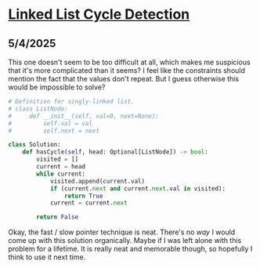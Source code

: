# [Linked List Cycle Detection](https://neetcode.io/problems/linked-list-cycle-detection)

## 5/4/2025

This one doesn't seem to be too difficult at all, which makes me suspicious that it's more complicated than it seems? I feel like the
constraints should mention the fact that the values don't repeat. But I guess otherwise this would be impossible to solve?

```python
# Definition for singly-linked list.
# class ListNode:
#     def __init__(self, val=0, next=None):
#         self.val = val
#         self.next = next

class Solution:
    def hasCycle(self, head: Optional[ListNode]) -> bool:
        visited = []
        current = head
        while current:
            visited.append(current.val)
            if (current.next and current.next.val in visited):
                return True
            current = current.next

        return False
```

Okay, the fast / slow pointer technique is neat. There's no _way_ I would come up with this solution organically. Maybe if I was left alone with this problem for a lifetime. It is really neat and memorable though, so hopefully I think to use it next time.
